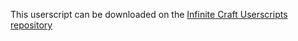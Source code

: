 This userscript can be downloaded on the [Infinite Craft Userscripts repository](https://github.com/InfiniteCraftCommunity/userscripts)
